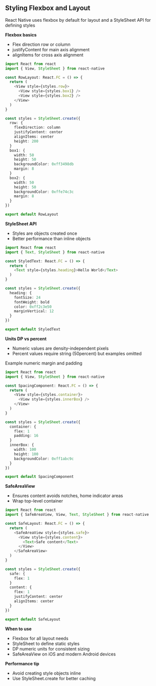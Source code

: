 ## Styling Flexbox and Layout

React Native uses flexbox by default for layout and a StyleSheet API for defining styles  

**Flexbox basics**

- Flex direction row or column  
- justifyContent for main axis alignment  
- alignItems for cross axis alignment  

```typescript  
import React from react  
import { View, StyleSheet } from react-native  

const RowLayout: React.FC = () => {  
  return (  
    <View style={styles.row}>  
      <View style={styles.box1} />  
      <View style={styles.box2} />  
    </View>  
  )  
}  

const styles = StyleSheet.create({  
  row: {  
    flexDirection: column  
    justifyContent: center  
    alignItems: center  
    height: 200  
  }  
  box1: {  
    width: 50  
    height: 50  
    backgroundColor: 0xff3498db  
    margin: 8  
  }  
  box2: {  
    width: 50  
    height: 50  
    backgroundColor: 0xffe74c3c  
    margin: 8  
  }  
})  

export default RowLayout  
```  

**StyleSheet API**

- Styles are objects created once  
- Better performance than inline objects  

```typescript  
import React from react  
import { Text, StyleSheet } from react-native  

const StyledText: React.FC = () => {  
  return (  
    <Text style={styles.heading}>Hello World</Text>  
  )  
}  

const styles = StyleSheet.create({  
  heading: {  
    fontSize: 24  
    fontWeight: bold  
    color: 0xff2c3e50  
    marginVertical: 12  
  }  
})  

export default StyledText  
```  

**Units DP vs percent**

- Numeric values are density-independent pixels  
- Percent values require string (50percent) but examples omitted  

Example numeric margin and padding  

```typescript  
import React from react  
import { View, StyleSheet } from react-native  

const SpacingComponent: React.FC = () => {  
  return (  
    <View style={styles.container}>  
      <View style={styles.innerBox} />  
    </View>  
  )  
}  

const styles = StyleSheet.create({  
  container: {  
    flex: 1  
    padding: 16  
  }  
  innerBox: {  
    width: 100  
    height: 100  
    backgroundColor: 0xff1abc9c  
  }  
})  

export default SpacingComponent  
```  

**SafeAreaView**

- Ensures content avoids notches, home indicator areas  
- Wrap top-level container  

```typescript  
import React from react  
import { SafeAreaView, View, Text, StyleSheet } from react-native  

const SafeLayout: React.FC = () => {  
  return (  
    <SafeAreaView style={styles.safe}>  
      <View style={styles.content}>  
        <Text>Safe content</Text>  
      </View>  
    </SafeAreaView>  
  )  
}  

const styles = StyleSheet.create({  
  safe: {  
    flex: 1  
  }  
  content: {  
    flex: 1  
    justifyContent: center  
    alignItems: center  
  }  
})  

export default SafeLayout  
```  

**When to use**

- Flexbox for all layout needs  
- StyleSheet to define static styles  
- DP numeric units for consistent sizing  
- SafeAreaView on iOS and modern Android devices  

**Performance tip**

- Avoid creating style objects inline  
- Use StyleSheet.create for better caching  